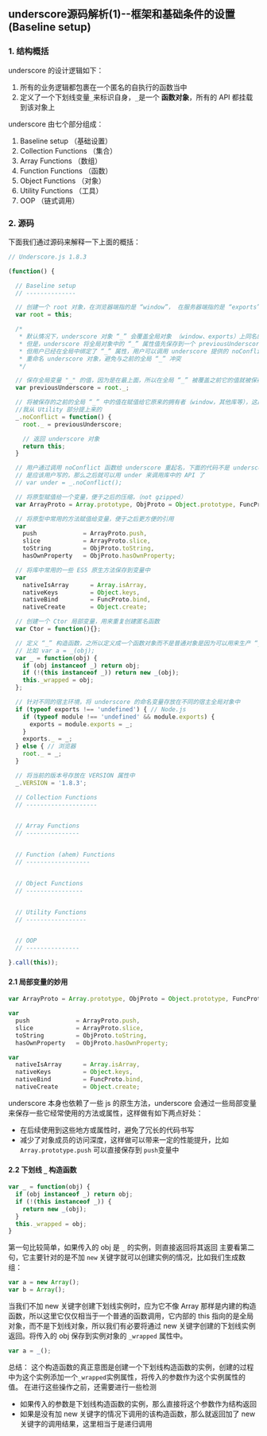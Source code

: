 ## underscore源码解析(1)--框架和基础条件的设置(Baseline setup)

### 1. 结构概括
underscore 的设计逻辑如下：
1. 所有的业务逻辑都包裹在一个匿名的自执行的函数当中
2. 定义了一个下划线变量`_`来标识自身，`_`是一个 **函数对象**，所有的 API 都挂载到该对象上

underscore 由七个部分组成：
1. Baseline setup （基础设置）
2. Collection Functions （集合）
3. Array Functions （数组）
4. Function Functions （函数）
5. Object Functions （对象）
6. Utility Functions （工具）
7. OOP （链式调用）

### 2. 源码
下面我们通过源码来解释一下上面的概括：

```JavaScript
// Underscore.js 1.8.3

(function() {

  // Baseline setup
  // --------------

  // 创建一个 root 对象，在浏览器端指的是 “window”， 在服务器端指的是 “exports”
  var root = this;

  /*
   * 默认情况下，underscore 对象 “_” 会覆盖全局对象 （window、exports）上同名的 “_” 属性
   * 但是，underscore 将全局对象中的 “_” 属性值先保存到一个 previousUnderscore 的变量中
   * 但用户已经在全局中绑定了 “_” 属性，用户可以调用 underscore 提供的 noConflict 函数来
   * 重命名 underscore 对象，避免与之前的全局 “_” 冲突
   */

  // 保存全局变量 "_" 的值，因为是在最上面，所以在全局 “_” 被覆盖之前它的值就被保存了
  var previousUnderscore = root._;

  // 将被保存的之前的全局 “_” 中的值在赋值给它原来的拥有者（window，其他库等），这段代码是
  //我从 Utility 部分提上来的
  _.noConflict = function() {
    root._ = previousUnderscore;

    // 返回 underscore 对象
    return this;
  }

  // 用户通过调用 noConflict 函数给 underscore 重起名，下面的代码不是 underscore 中的，
  // 是应该用户写的，那么之后就可以用 under 来调用库中的 API 了
  // var under = _.noConflict();

  // 将原型赋值给一个变量，便于之后的压缩，（not gzipped）
  var ArrayProto = Array.prototype, ObjProto = Object.prototype, FuncProto = Function.prototype;

  // 将原型中常用的方法赋值给变量，便于之后更方便的引用
  var
    push             = ArrayProto.push,
    slice            = ArrayProto.slice,
    toString         = ObjProto.toString,
    hasOwnProperty   = ObjProto.hasOwnProperty;

  // 将库中常用的一些 ES5 原生方法保存到变量中
  var
    nativeIsArray      = Array.isArray,
    nativeKeys         = Object.keys,
    nativeBind         = FuncProto.bind,
    nativeCreate       = Object.create;

  // 创建一个 Ctor 局部变量，用来重复创建匿名函数
  var Ctor = function(){};

  // 定义 “_” 构造函数，之所以定义成一个函数对象而不是普通对象是因为可以用来生产 “_” 实例对象
  // 比如 var a = _(obj);
  var _ = function(obj) {
    if (obj instanceof _) return obj;
    if (!(this instanceof _)) return new _(obj);
    this._wrapped = obj;
  };

  // 针对不同的宿主环境，将 underscore 的命名变量存放在不同的宿主全局对象中
  if (typeof exports !== 'undefined') { // Node.js
    if (typeof module !== 'undefined' && module.exports) {
      exports = module.exports = _;
    }
    exports._ = _;
  } else { // 浏览器
    root._ = _;
  }

  // 将当前的版本号存放在 VERSION 属性中
  _.VERSION = '1.8.3';

  // Collection Functions
  // --------------------


  // Array Functions
  // ---------------


  // Function (ahem) Functions
  // ------------------


  // Object Functions
  // ----------------


  // Utility Functions
  // -----------------


  // OOP
  // ---------------

}.call(this));
```

#### 2.1 局部变量的妙用
```JavaScript
var ArrayProto = Array.prototype, ObjProto = Object.prototype, FuncProto = Function.prototype;

var
  push             = ArrayProto.push,
  slice            = ArrayProto.slice,
  toString         = ObjProto.toString,
  hasOwnProperty   = ObjProto.hasOwnProperty;

var
  nativeIsArray      = Array.isArray,
  nativeKeys         = Object.keys,
  nativeBind         = FuncProto.bind,
  nativeCreate       = Object.create;
```
underscore 本身也依赖了一些 js 的原生方法，underscore 会通过一些局部变量来保存一些它经常使用的方法或属性，这样做有如下两点好处：
- 在后续使用到这些地方或属性时，避免了冗长的代码书写
- 减少了对象成员的访问深度，这样做可以带来一定的性能提升，比如 `Array.prototype.push` 可以直接保存到 `push`变量中

#### 2.2 下划线 `_` 构造函数
```JavaScript
var _ = function(obj) {
  if (obj instanceof _) return obj;
  if (!(this instanceof _)) {
    return new _(obj);
  }
  this._wrapped = obj;
}
```
第一句比较简单，如果传入的 obj 是 `_` 的实例，则直接返回将其返回
主要看第二句，它主要针对的是不加 `new` 关键字就可以创建实例的情况，比如我们生成数组：
```JavaScript
var a = new Array();
var b = Array();
```
当我们不加 new 关键字创建下划线实例时，应为它不像 Array 那样是内建的构造函数，所以这里它仅仅相当于一个普通的函数调用，它内部的 this 指向的是全局对象，而不是下划线对象，所以我们有必要将通过 new 关键字创建的下划线实例返回。将传入的 obj 保存到实例对象的 `_wrapped` 属性中。
```JavaScript
var a = _();
```
总结：
这个构造函数的真正意图是创建一个下划线构造函数的实例，创建的过程中为这个实例添加一个`_wrapped`实例属性，将传入的参数作为这个实例属性的值。
在进行这些操作之前，还需要进行一些检测
- 如果传入的参数是下划线构造函数的实例，那么直接将这个参数作为结构返回
- 如果是没有加 new 关键字的情况下调用的该构造函数，那么就返回加了 new 关键字的调用结果，这里相当于是递归调用
